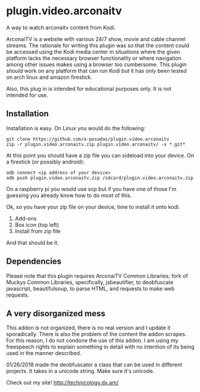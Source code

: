 # plugin.video.arconaitv
A way to watch arconaitv content from Kodi.

ArconaiTV is a website with various 24/7 show, movie and cable channel streams. The rationale for writing this plugin was so that the content could be accessed using the Kodi media center in situations where the given platform lacks the necessary browser functionality or where navigation among other issues makes using a browser too cumbersome. This plugin *should* work on any platform that can run Kodi but it has only been tested on arch linux and amazon firestick. 

Also, this plug in is intended for educational purposes only. It is not intended for use. 

## Installation

Installation is easy. On Linux you would do the following:

    git clone https://github.com/a-posadas/plugin.video.arconaitv
    zip -r plugin.video.arconaitv.zip plugin.video.arconaitv/ -x *.git*

At this point you should have a zip file you can sideload into your device. On a firestick (or possibly android):

    adb connect <ip address of your device>
    adb push plugin.video.arconaitv.zip /sdcard/plugin.video.arconaitv.zip

On a raspberry pi you would use scp but if you have one of those I'm guessing you already know how to do most of this. 

Ok, so you have your zip file on your device, time to install it onto kodi.
1. Add-ons
2. Box icon (top left)
3. Install from zip file 

And that should be it. 

## Dependencies

Please note that this plugin requires ArconaiTV Common Libraries; fork of Muckys Common Libraries, specifically, jsbeautifier, to deobfuscate javascript, beautifulsoup, to parse HTML, and requests to make web requests.

## A very disorganized mess
This addon is not organized, there is no real version and I update it sporadically. There is also the problem of the content the addon scrapes. For this reason, I do not condone the use of this addon. I am using my freespeech rights to explain something in detail with no intention of its being used in the manner described. 

01/26/2018 made the deobfuscator a class that can be used in different projects. It takes in a unicode string. Make sure it's unicode. 

Check out my site!
http://technicology.dx.am/
